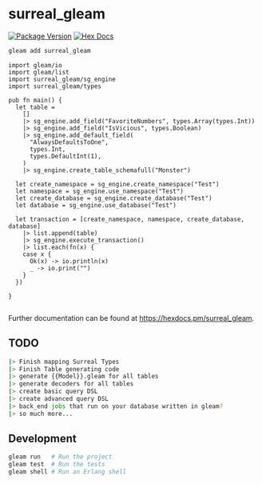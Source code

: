 # surreal_gleam

[![Package Version](https://img.shields.io/hexpm/v/surreal_gleam)](https://hex.pm/packages/surreal_gleam)
[![Hex Docs](https://img.shields.io/badge/hex-docs-ffaff3)](https://hexdocs.pm/surreal_gleam/)

```sh
gleam add surreal_gleam
```
```gleam
import gleam/io
import gleam/list
import surreal_gleam/sg_engine
import surreal_gleam/types

pub fn main() {
  let table =
    []
    |> sg_engine.add_field("FavoriteNumbers", types.Array(types.Int))
    |> sg_engine.add_field("IsVicious", types.Boolean)
    |> sg_engine.add_default_field(
      "AlwaysDefaultsToOne",
      types.Int,
      types.DefaultInt(1),
    )
    |> sg_engine.create_table_schemafull("Monster")

  let create_namespace = sg_engine.create_namespace("Test")
  let namespace = sg_engine.use_namespace("Test")
  let create_database = sg_engine.create_database("Test")
  let database = sg_engine.use_database("Test")

  let transaction = [create_namespace, namespace, create_database, database]
    |> list.append(table)
    |> sg_engine.execute_transaction()
    |> list.each(fn(x) {
    case x {
      Ok(x) -> io.println(x)
      _ -> io.print("")
    }
  })

}


```



Further documentation can be found at <https://hexdocs.pm/surreal_gleam>.

## TODO
```sh
|> Finish mapping Surreal Types
|> Finish Table generating code
|> generate {{Model}}.gleam for all tables
|> generate decoders for all tables
|> create basic query DSL
|> create advanced query DSL
|> back_end jobs that run on your database written in gleam?
|> so much more...
```
## Development

```sh
gleam run   # Run the project
gleam test  # Run the tests
gleam shell # Run an Erlang shell
```
